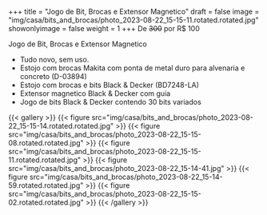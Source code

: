 +++
title = "Jogo de Bit, Brocas e Extensor Magnetico"
draft = false
image = "img/casa/bits_and_brocas/photo_2023-08-22_15-15-11.rotated.rotated.jpg"
showonlyimage = false
weight = 1
+++
De ~~300~~ por <span class="price">R$ 100</span>

Jogo de Bit, Brocas e Extensor Magnetico
<!--more-->

- Tudo novo, sem uso.
- Estojo com brocas Makita com ponta de metal duro para alvenaria e concreto (D-03894)  
- Estojo com brocas e bits Black & Decker (BD7248-LA)  
- Extensor magnetico Black & Decker com guia  
- Jogo de bits Black & Decker contendo 30 bits variados

{{< gallery >}}
{{< figure src="img/casa/bits_and_brocas/photo_2023-08-22_15-15-14.rotated.rotated.jpg" >}}
{{< figure src="img/casa/bits_and_brocas/photo_2023-08-22_15-15-08.rotated.rotated.jpg" >}}
{{< figure src="img/casa/bits_and_brocas/photo_2023-08-22_15-15-11.rotated.rotated.jpg" >}}
{{< figure src="img/casa/bits_and_brocas/photo_2023-08-22_15-14-41.jpg" >}}
{{< figure src="img/casa/bits_and_brocas/photo_2023-08-22_15-14-59.rotated.rotated.jpg" >}}
{{< figure src="img/casa/bits_and_brocas/photo_2023-08-22_15-15-02.rotated.rotated.jpg" >}}
{{< /gallery >}}